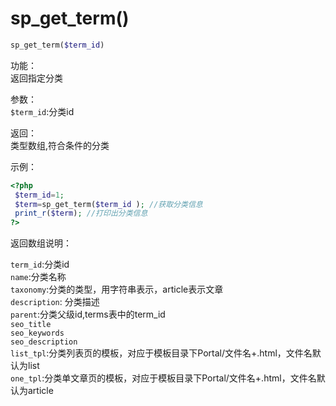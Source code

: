 # sp_get_term()
```php
sp_get_term($term_id)
```
功能：  
返回指定分类

参数：  
`$term_id`:分类id

返回：  
类型数组,符合条件的分类

示例：
```php
<?php
 $term_id=1;
 $term=sp_get_term($term_id ); //获取分类信息
 print_r($term); //打印出分类信息
?>
```
返回数组说明：

`term_id`:分类id   
`name`:分类名称  
`taxonomy`:分类的类型，用字符串表示，article表示文章  
`description`:      分类描述  
`parent`:分类父级id,terms表中的term_id  
`seo_title`  
`seo_keywords`  
`seo_description`  
`list_tpl`:分类列表页的模板，对应于模板目录下Portal/文件名+.html，文件名默认为list  
`one_tpl`:分类单文章页的模板，对应于模板目录下Portal/文件名+.html，文件名默认为article

